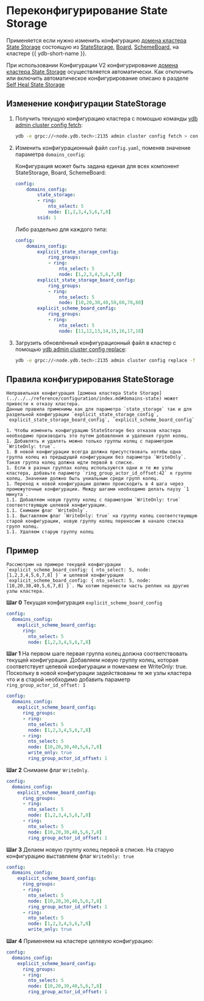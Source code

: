 # Переконфигурирование State Storage

Применяется если нужно изменить конфигурацию [домена кластера State Storage](../../../reference/configuration/index.md#domains-state) состоящую из [StateStorage](../../../concepts/glossary.md#state-storage), [Board](../../../concepts/glossary.md#board), [SchemeBoard](../../../concepts/glossary.md#scheme-board), на кластере {{ ydb-short-name }}.

При использовании Конфигурации V2 конфигурирование [домена кластера State Storage](../../../reference/configuration/index.md#domains-state) осуществляется автоматически. Как отключить или включить автоматическое конфигурирование описано в разделе [Self Heal State Storage](../../../maintenance/manual/selfheal_statestorage.md)

## Изменение конфигурации StateStorage

1. Получить текущую конфигурацию кластера с помощью команды [ydb admin cluster config fetch](../../../reference/ydb-cli/commands/configuration/cluster/fetch.md):

    ```bash
    ydb -e grpc://<node.ydb.tech>:2135 admin cluster config fetch > config.yaml
    ```

2. Изменить конфигурационный файл `config.yaml`, поменяв значение параметра `domains_config`:

    Конфигурация может быть задана единая для всех компонент StateStorage, Board, SchemeBoard:

    ```yaml
    config:
        domains_config:
            state_storage:
            - ring:
                nto_select: 5
                node: [1,2,3,4,5,6,7,8]
            ssid: 1
    ```

    Либо раздельно для каждого типа:

    ```yaml
    config:
        domains_config:
            explicit_state_storage_config:
                ring_groups:
                - ring:
                    nto_select: 5
                    node: [1,2,3,4,5,6,7,8]
            explicit_state_storage_board_config:
                ring_groups:
                - ring:
                    nto_select: 5
                    node: [10,20,30,40,50,60,70,80]
            explicit_scheme_board_config:
                ring_groups:
                - ring:
                    nto_select: 5
                    node: [11,12,13,14,15,16,17,18]
    ```

3. Загрузить обновлённый конфигурационный файл в кластер с помощью [ydb admin cluster config replace](../../../reference/ydb-cli/commands/configuration/cluster/replace.md):

    ```bash
    ydb -e grpc://<node.ydb.tech>:2135 admin cluster config replace -f config.yaml
    ```

## Правила конфигурирования StateStorage

    Неправильная конфигурация [домена кластера State Storage](../../../reference/configuration/index.md#domains-state) может привести к отказу кластера.
    Данные правила применимы как для параметра `state_storage` так и для раздельной конфигурации `explicit_state_storage_config`, `explicit_state_storage_board_config`, `explicit_scheme_board_config`

    1. Чтобы изменить конфигурацию StateStorage без отказов кластера необходимо производить это путем добавления и удаления групп колец.
    1. Добавлять и удалять можно только группы колец с параметром `WriteOnly: true`.
    1. В новой конфигурации всегда должна присутствовать хотябы одна группа колец из предыдущей конфигурации без параметра `WriteOnly`. Такая группа колец должна идти первой в списке.
    1. Если в разных группах колец используются одни и те же узлы кластера, добавьте параметр `ring_group_actor_id_offset:42` к группе колец. Значение должно быть униальным среди групп колец.
    1. Переход к новой конфигурации должен происходить в 4 шага через промежуточные конфигурации. Между шагами необходимо делать паузу `1 минута`.
    1.1. Добавляем новую группу колец с параметром `WriteOnly: true` соответствующую целевой конфигурации.
    1.1. Снимаем флаг `WriteOnly`.
    1.1. Выставляем флаг `WriteOnly: true` на группу колец соответствующую старой конфигурации, новую группу колец переносим в начало списка групп колец.
    1.1. Удаляем старую группу колец

## Пример

    Рассмотрим на примере текущей конфигурации `explicit_scheme_board_config: { nto_select: 5, node: [1,2,3,4,5,6,7,8] }` и целевой конфигурации `explicit_scheme_board_config: { nto_select: 5, node: [10,20,30,40,5,6,7,8] }`. Мы хотим перенести часть реплик на другие узлы кластера.

**Шаг 0**
Текущая конфигурация `explicit_scheme_board_config`

```yaml
config:
  domains_config:
    explicit_scheme_board_config:
      ring:
        nto_select: 5
        node: [1,2,3,4,5,6,7,8]
```

**Шаг 1**
На первом шаге первая группа колец должна соответствовать текущей конфигурации. Добавляем новую группу колец, которая соответствует целевой конфигурации и помечаем ее WriteOnly: true. Поскольку в новой конфигурации задействованы те же узлы кластера что и в старой необходимо добавить параметр `ring_group_actor_id_offset: 1`

```yaml
config:
  domains_config:
    explicit_scheme_board_config:
      ring_groups:
      - ring:
        nto_select: 5
        node: [1,2,3,4,5,6,7,8]
      - ring:
        nto_select: 5
        node: [10,20,30,40,5,6,7,8]
        write_only: true
        ring_group_actor_id_offset: 1
```

**Шаг 2**
Снимаем флаг `WriteOnly`.

```yaml
config:
  domains_config:
    explicit_scheme_board_config:
      ring_groups:
      - ring:
        nto_select: 5
        node: [1,2,3,4,5,6,7,8]
      - ring:
        nto_select: 5
        node: [10,20,30,40,5,6,7,8]
        ring_group_actor_id_offset: 1
```

**Шаг 3**
Делаем новую группу колец первой в списке. На старую конфигурацию выставляем флаг `WriteOnly: true`

```yaml
config:
  domains_config:
    explicit_scheme_board_config:
      ring_groups:
      - ring:
        nto_select: 5
        node: [10,20,30,40,5,6,7,8]
        ring_group_actor_id_offset: 1
      - ring:
        nto_select: 5
        node: [1,2,3,4,5,6,7,8]
        write_only: true
```

**Шаг 4**
Применяем на кластере целевую конфигурацию:

```yaml
config:
  domains_config:
    explicit_scheme_board_config:
      ring_groups:
      - ring:
        nto_select: 5
        node: [10,20,30,40,5,6,7,8]
        ring_group_actor_id_offset: 1
```
